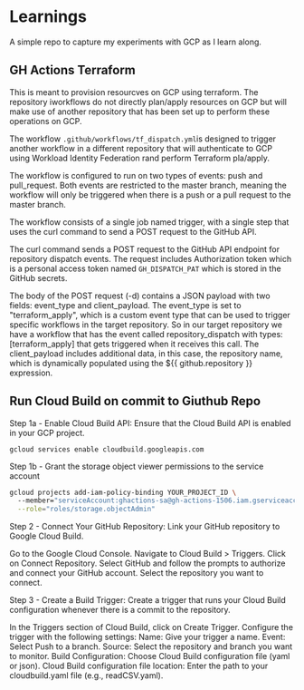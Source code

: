 # Learnings

A simple repo to capture my experiments with GCP as I learn along.

## GH Actions Terraform 

This is meant to provision resourcves on GCP using terraform. The repository iworkflows do not directly plan/apply resources on GCP but will make use of another repository that has been set up to perform these operations on GCP.

The workflow `.github/workflows/tf_dispatch.yml`is designed to trigger another workflow in a different repository that will authenticate to GCP using Workload Identity Federation rand perform Terraform pla/apply.

The workflow is configured to run on two types of events: push and pull_request. Both events are restricted to the master branch, meaning the workflow will only be triggered when there is a push or a pull request to the master branch.

The workflow consists of a single job named trigger, with a single step that uses the curl command to send a POST request to the GitHub API.

The curl command sends a POST request to the GitHub API endpoint for repository dispatch events. The request includes Authorization token which is a personal access token named `GH_DISPATCH_PAT` which is stored in the GitHub secrets. 

The body of the POST request (-d) contains a JSON payload with two fields: event_type and client_payload. The event_type is set to "terraform_apply", which is a custom event type that can be used to trigger specific workflows in the target repository. So in our target repository we have a workflow that has the event called  repository_dispatch with types: [terraform_apply] that gets triggered when it receives this call. The client_payload includes additional data, in this case, the repository name, which is dynamically populated using the ${{ github.repository }} expression.

## Run Cloud Build on commit to Giuthub Repo

Step 1a - Enable Cloud Build API: Ensure that the Cloud Build API is enabled in your GCP project.

```gcloud services enable cloudbuild.googleapis.com```

Step 1b - Grant the storage object viewer permissions to the service account

```sh
gcloud projects add-iam-policy-binding YOUR_PROJECT_ID \           
  --member="serviceAccount:ghactions-sa@gh-actions-1506.iam.gserviceaccount.com" \
  --role="roles/storage.objectAdmin"
```

Step 2 - Connect Your GitHub Repository: Link your GitHub repository to Google Cloud Build.

Go to the Google Cloud Console.
Navigate to Cloud Build > Triggers.
Click on Connect Repository.
Select GitHub and follow the prompts to authorize and connect your GitHub account.
Select the repository you want to connect.

Step 3 - Create a Build Trigger: Create a trigger that runs your Cloud Build configuration whenever there is a commit to the repository.

In the Triggers section of Cloud Build, click on Create Trigger.
Configure the trigger with the following settings:
Name: Give your trigger a name.
Event: Select Push to a branch.
Source: Select the repository and branch you want to monitor.
Build Configuration: Choose Cloud Build configuration file (yaml or json).
Cloud Build configuration file location: Enter the path to your cloudbuild.yaml file (e.g., readCSV.yaml).
